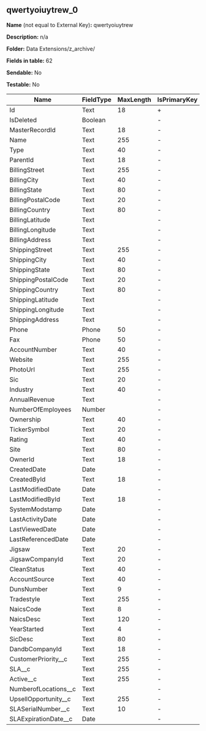 ## qwertyoiuytrew_0

**Name** (not equal to External Key)**:** qwertyoiuytrew

**Description:** n/a

**Folder:** Data Extensions/z_archive/

**Fields in table:** 62

**Sendable:** No

**Testable:** No

| Name | FieldType | MaxLength | IsPrimaryKey | IsNullable | DefaultValue |
| --- | --- | --- | --- | --- | --- |
| Id | Text | 18 | + | - |  |
| IsDeleted | Boolean |  | - | + |  |
| MasterRecordId | Text | 18 | - | + |  |
| Name | Text | 255 | - | + |  |
| Type | Text | 40 | - | + |  |
| ParentId | Text | 18 | - | + |  |
| BillingStreet | Text | 255 | - | + |  |
| BillingCity | Text | 40 | - | + |  |
| BillingState | Text | 80 | - | + |  |
| BillingPostalCode | Text | 20 | - | + |  |
| BillingCountry | Text | 80 | - | + |  |
| BillingLatitude | Text |  | - | + |  |
| BillingLongitude | Text |  | - | + |  |
| BillingAddress | Text |  | - | + |  |
| ShippingStreet | Text | 255 | - | + |  |
| ShippingCity | Text | 40 | - | + |  |
| ShippingState | Text | 80 | - | + |  |
| ShippingPostalCode | Text | 20 | - | + |  |
| ShippingCountry | Text | 80 | - | + |  |
| ShippingLatitude | Text |  | - | + |  |
| ShippingLongitude | Text |  | - | + |  |
| ShippingAddress | Text |  | - | + |  |
| Phone | Phone | 50 | - | + |  |
| Fax | Phone | 50 | - | + |  |
| AccountNumber | Text | 40 | - | + |  |
| Website | Text | 255 | - | + |  |
| PhotoUrl | Text | 255 | - | + |  |
| Sic | Text | 20 | - | + |  |
| Industry | Text | 40 | - | + |  |
| AnnualRevenue | Text |  | - | + |  |
| NumberOfEmployees | Number |  | - | + |  |
| Ownership | Text | 40 | - | + |  |
| TickerSymbol | Text | 20 | - | + |  |
| Rating | Text | 40 | - | + |  |
| Site | Text | 80 | - | + |  |
| OwnerId | Text | 18 | - | + |  |
| CreatedDate | Date |  | - | + |  |
| CreatedById | Text | 18 | - | + |  |
| LastModifiedDate | Date |  | - | + |  |
| LastModifiedById | Text | 18 | - | + |  |
| SystemModstamp | Date |  | - | + |  |
| LastActivityDate | Date |  | - | + |  |
| LastViewedDate | Date |  | - | + |  |
| LastReferencedDate | Date |  | - | + |  |
| Jigsaw | Text | 20 | - | + |  |
| JigsawCompanyId | Text | 20 | - | + |  |
| CleanStatus | Text | 40 | - | + |  |
| AccountSource | Text | 40 | - | + |  |
| DunsNumber | Text | 9 | - | + |  |
| Tradestyle | Text | 255 | - | + |  |
| NaicsCode | Text | 8 | - | + |  |
| NaicsDesc | Text | 120 | - | + |  |
| YearStarted | Text | 4 | - | + |  |
| SicDesc | Text | 80 | - | + |  |
| DandbCompanyId | Text | 18 | - | + |  |
| CustomerPriority__c | Text | 255 | - | + |  |
| SLA__c | Text | 255 | - | + |  |
| Active__c | Text | 255 | - | + |  |
| NumberofLocations__c | Text |  | - | + |  |
| UpsellOpportunity__c | Text | 255 | - | + |  |
| SLASerialNumber__c | Text | 10 | - | + |  |
| SLAExpirationDate__c | Date |  | - | + |  |
